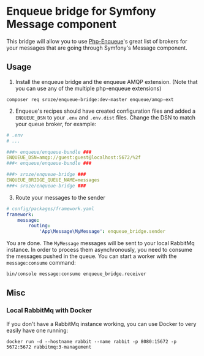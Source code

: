 # Enqueue bridge for Symfony Message component

This bridge will allow you to use [Php-Enqueue](https://github.com/php-enqueue/enqueue-dev)'s great list of brokers for your messages that are going through Symfony's Message component.

## Usage

1. Install the enqueue bridge and the enqueue AMQP extension. (Note that you can use any of the multiple php-enqueue extensions)

```
composer req sroze/enqueue-bridge:dev-master enqueue/amqp-ext
```

2. Enqueue's recipes should have created configuration files and added a `ENQUEUE_DSN` to your `.env` and `.env.dist` files. 
   Change the DSN to match your queue broker, for example:
```yaml
# .env
# ...

###> enqueue/enqueue-bundle ###
ENQUEUE_DSN=amqp://guest:guest@localhost:5672/%2f
###< enqueue/enqueue-bundle ###

###> sroze/enqueue-bridge ###
ENQUEUE_BRIDGE_QUEUE_NAME=messages
###< sroze/enqueue-bridge ###
```

3. Route your messages to the sender
```yaml
# config/packages/framework.yaml
framework:
    message:
        routing:
            'App\Message\MyMessage': enqueue_bridge.sender
```

You are done. The `MyMessage` messages will be sent to your local RabbitMq instance. In order to process
them asynchronously, you need to consume the messages pushed in the queue. You can start a worker with the `message:consume`
command:

```bash
bin/console message:consume enqueue_bridge.receiver
```

## Misc

### Local RabbitMq with Docker

If you don't have a RabbitMq instance working, you can use Docker to very easily have one running:
```
docker run -d --hostname rabbit --name rabbit -p 8080:15672 -p 5672:5672 rabbitmq:3-management
```
